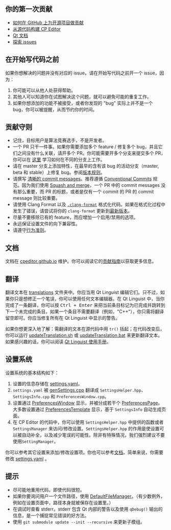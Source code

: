 ## 你的第一次贡献

-   [如何在 GitHub 上为开源项目做贡献](https://app.egghead.io/courses/how-to-contribute-to-an-open-source-project-on-github)
-   [从源代码构建 CP Editor](https://cpeditor.org/zh/docs/installation/build-from-source/)
-   [Qt 文档](https://doc.qt.io/)
-   [探索 issues](https://github.com/cpeditor/cpeditor/contribute)

## 在开始写代码之前

如果你想解决的问题并没有对应的 issue，请在开始写代码之前开一个 issue，因为：

1.  你可能可以从他人处获得帮助。
2.  其他人可以知道你在试图解决这个问题，就可以避免可能的重复工作。
3.  如果你想添加的功能不被接受，或者你发现的 "bug" 实际上并不是一个 bug，你可以被提醒，从而节约你的时间。

## 贡献守则

-   记住，目标用户是算法竞赛选手，不是开发者。
-   一个 PR 只干一件事。如果你需要添加多个 feature / 修复多个 bug，并且它们之间没有什么关联，请开多个 PR。你可能需要开多个分支来提交多个 PR，你可以在 [这里](https://learngitbranching.js.org/) 学习如何在不同的分支上工作。
-   请在 master 分支上添加特性，在最早的含有该 bug 的活动分支（master, beta 和 stable）上修复 bug。参阅[版本规则](VERSIONING.md)。
-   请撰写 [清晰的 commit messages](https://chris.beams.io/posts/git-commit/)。推荐遵循 [Conventional Commits](https://www.conventionalcommits.org/zh-hans) 规范。因为我们使用 [Squash and merge](https://docs.github.com/cn/free-pro-team@latest/github/collaborating-with-issues-and-pull-requests/about-pull-request-merges#压缩与合并拉取请求提交)，一个 PR 中的 commit messages 没有那么重要，而 PR 的标题，或者是仅有一个 commit 的 PR 的 commit message 则比较重要。
-   请使用 Clang Format 以及 [`.clang-format`](.clang-format) 格式化代码。如果在格式化过程中发生了错误，请尝试将你的 `clang-format` 更新到[最新版本](https://releases.llvm.org/download.html)。
-   尽量不要移除已有的 feature，而应增加一个启用/禁用的选项。
-   永远保证设置文件的向下兼容性。
-   请遵守[行为准则](CODE_OF_CONDUCT.md)。

## 文档

文档在 [cpeditor.github.io](https://github.com/cpeditor/cpeditor.github.io) 维护。你可以阅读它的[贡献指南](https://github.com/cpeditor/cpeditor.github.io/blob/hugo/CONTRIBUTING.md)以获取更多信息。

## 翻译

翻译文本在 [translations](translations) 文件夹中。你应当用 Qt Linguist 编辑它们。只不过，如果你只是想修正一个笔误，你可以使用任何文本编辑器。在 Qt Linguist 中，当你完成了一条翻译，你可以按 <kbd>Ctrl + Enter</kbd> 来把当前条目标记为已完成并跳转到下一个未完成的条目。如果一个条目不需要翻译（例如，"C++"），你只需将翻译留空即可。你应当修复所有在 Qt Linguist 中显示的警告。

如果你想更深入地了解：需翻译的文本在源代码中用 `tr()` 括起；在代码改变后，你可以运行 [updateTranslation.sh](tools/updateTranslation.sh) 或 [updateTranslation.bat](tools/updateTranslation.bat) 来更新翻译文本。如果感兴趣的话，你可以阅读 [Qt Linguist 使用手册](https://doc.qt.io/qt-5/qtlinguist-index.html)。

## 设置系统

设置系统的基本结构如下：

1.  设置的信息存储在 [settings.yaml](src/Settings/settings.yaml)。
2.  `settings.yaml` 被 [genSettings.cpp](src/Settings/gen/genSettings.cpp) 翻译成 `SettingsHelper.hpp`、 `SettingsInfo.cpp` 和 `PreferencesWindow.cpp`。
3.  设置通过 [PreferencesWindow](src/Settings/PreferencesWindow.hpp) 显示，并被分成若干个 [PreferencesPage](src/Settings/PreferencesPage.hpp)。大多数设置通过 [PreferencesTemplate](src/Settings/PreferencesTemplate.hpp) 显示，基于 `SettingsInfo` 自动生成页面。
4.  在 CP Editor 的代码中，你可以使用 `SettingsHelper.hpp` 中提供的函数或者 `SettingsManager` 来访问/修改设置。`SettingsHelper.hpp` 的作用是使设置可以被自动补全，以及减少笔误的可能性。除非有特殊情况，我们强烈建议不要使用`SettingManager`。

你可以参考其它设置来添加/修改设置项。你也可以参考[文档](src/Settings/README_zh-CN.md)。简单来说，你需要修改 [settings.yaml](src/Settings/settings.yaml) 。

## 提示

-   尽可能地重用代码，即使代码很短。
-   如果你要询问用户一个文件路径，使用 [DefaultFileManager](src/Settings/DefaultPathManager.hpp)。（有少数例外，例如在设置页面中，路径本身就被保存在设置里。）
-   在调试时查看 stderr。stderr 包含 Qt 内部的警告以及使用 `qDebug()` 输出的信息，是一个捕捉常见错误的好方法。
-   使用 `git submodule update --init --recursive` 来更新子模组。
